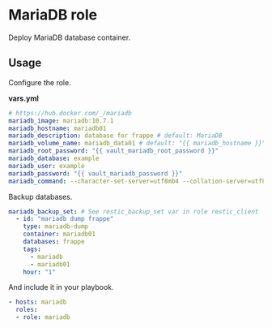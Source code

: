 # MariaDB role

Deploy MariaDB database container.

## Usage

Configure the role.

**vars.yml**

```yml
# https://hub.docker.com/_/mariadb
mariadb_image: mariadb:10.7.1
mariadb_hostname: mariadb01
mariadb_description: database for frappe # default: MariaDB
mariadb_volume_name: mariadb_data01 # default: "{{ mariadb_hostname }}"
mariadb_root_password: "{{ vault_mariadb_root_password }}"
mariadb_database: example
mariadb_user: example
mariadb_password: "{{ vault_mariadb_password }}"
mariadb_command: --character-set-server=utf8mb4 --collation-server=utf8mb4_unicode_ci # default: ""
```

Backup databases.

```yml
mariadb_backup_set: # See restic_backup_set var in role restic_client
  - id: "mariadb dump frappe"
    type: mariadb-dump
    container: mariadb01
    databases: frappe 
    tags:
      - mariadb
      - mariadb01
    hour: "1"
```

And include it in your playbook.

```yml
- hosts: mariadb
  roles:
  - role: mariadb
```
